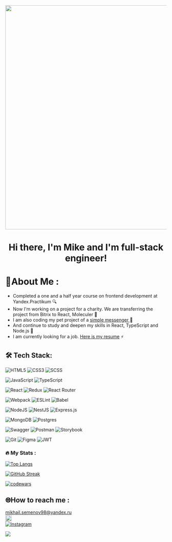 <div id="coder" align="center">
  <img src="https://media.giphy.com/media/qEqiI3Oq7vBkoE236M/giphy.gif" width="700"/>
</div>
<h1 align="center">Hi there, I'm Mike and I'm full-stack engineer!</h1>

# 💫About Me :
- Completed a one and a half year course on frontend development at Yandex.Practikum 🔍 <br>
- Now I'm working on a project for a charity. We are transferring the project from Bitrix to React, Moleculer 🧐<br>
- I am also coding my pet project of a <a href="https://github.com/Mishe4ka14/pet-messenger"> simple messenger </a> 🔭 <br>
- And continue to study and deepen my skills in React, TypeScript and Node.js 🌱 <br>
- I am currently looking for a job. [Here is my resume](https://github.com/Mishe4ka14/Resume/blob/main/Резюме5.pdf) ⚡ <br>

## :hammer_and_wrench: Tech Stack: 
![HTML5](https://img.shields.io/badge/html5-%23E34F26.svg?style=for-the-badge&logo=html5&logoColor=white) ![CSS3](https://img.shields.io/badge/css3-%231572B6.svg?style=for-the-badge&logo=css3&logoColor=white) ![SCSS](https://img.shields.io/badge/scss-%23E0234E.svg?style=for-the-badge&logo=sass&logoColor=white)

![JavaScript](https://img.shields.io/badge/javascript-%23323330.svg?style=for-the-badge&logo=javascript&logoColor=%23F7DF1E) ![TypeScript](https://img.shields.io/badge/typescript-%23007ACC.svg?style=for-the-badge&logo=typescript&logoColor=white) 

![React](https://img.shields.io/badge/react-%2320232a.svg?style=for-the-badge&logo=react&logoColor=%2361DAFB) ![Redux](https://img.shields.io/badge/redux-%23593d88.svg?style=for-the-badge&logo=redux&logoColor=white) ![React Router](https://img.shields.io/badge/React_Router-CA4245?style=for-the-badge&logo=react-router&logoColor=white)

![Webpack](https://img.shields.io/badge/webpack-%238DD6F9.svg?style=for-the-badge&logo=webpack&logoColor=black)  ![ESLint](https://img.shields.io/badge/ESLint-4B3263?style=for-the-badge&logo=eslint&logoColor=white) ![Babel](https://img.shields.io/badge/Babel-F9DC3e?style=for-the-badge&logo=babel&logoColor=black)

![NodeJS](https://img.shields.io/badge/node.js-6DA55F?style=for-the-badge&logo=node.js&logoColor=white) ![NestJS](https://img.shields.io/badge/nestjs-%23E0234E.svg?style=for-the-badge&logo=nestjs&logoColor=white) ![Express.js](https://img.shields.io/badge/express.js-%23404d59.svg?style=for-the-badge&logo=express&logoColor=%2361DAFB) 

 ![MongoDB](https://img.shields.io/badge/MongoDB-%234ea94b.svg?style=for-the-badge&logo=mongodb&logoColor=white) ![Postgres](https://img.shields.io/badge/postgres-%23316192.svg?style=for-the-badge&logo=postgresql&logoColor=white)

![Swagger](https://img.shields.io/badge/-Swagger-%23Clojure?style=for-the-badge&logo=swagger&logoColor=white) ![Postman](https://img.shields.io/badge/Postman-FF6C37?style=for-the-badge&logo=postman&logoColor=white) ![Storybook](https://img.shields.io/badge/Storybook-FF6C37?style=for-the-badge&logo=storybook&logoColor=white) 

 ![Git](https://img.shields.io/badge/git-%23F05033.svg?style=for-the-badge&logo=git&logoColor=white) ![Figma](https://img.shields.io/badge/figma-%23F24E1E.svg?style=for-the-badge&logo=figma&logoColor=white)
![JWT](https://img.shields.io/badge/JWT-black?style=for-the-badge&logo=JSON%20web%20tokens) 

### :fire: My Stats :
[![Top Langs](https://github-readme-stats.vercel.app/api/top-langs/?username=Mishe4ka14&layout=compact&theme=vision-friendly-dark)](https://github.com/anuraghazra/github-readme-stats)

[![GitHub Streak](http://github-readme-streak-stats.herokuapp.com?user=Mishe4ka14&theme=dark&background=000000)](https://git.io/streak-stats)

[![codewars](https://www.codewars.com/users/Mishe4ka14/badges/large)](https://www.codewars.com/users/Mishe4ka14)

## 🌐How to reach me :
mikhail.semenov98@yandex.ru <br>
<a href="https://t.me/chilovar" target="_blank"><img src="https://otradakhb.ru/templates/otrada/images/telegram.jpg" height="20px"/></a> <br>
[![Instagram](https://img.shields.io/badge/Instagram-%23E4405F.svg?logo=Instagram&logoColor=white)](https://instagram.com/@mishechka.14)

<img src="https://komarev.com/ghpvc/?username=Mishe4ka14&style=flat-square"/>
<!--
**Mishe4ka14/Mishe4ka14** is a ✨ _special_ ✨ repository because its `README.md` (this file) appears on your GitHub profile.

Here are some ideas to get you started:

- 🔭 I’m currently working on ...
- 🌱 I’m currently learning ...
- 👯 I’m looking to collaborate on ...
- 🤔 I’m looking for help with ...
- 💬 Ask me about ...
- 📫 How to reach me: ...
- 😄 Pronouns: ...
- ⚡ Fun fact: ...
-->
